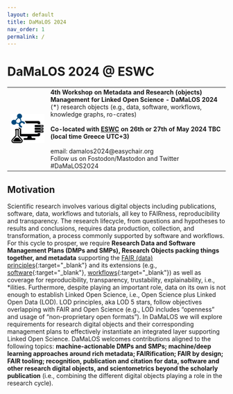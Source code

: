 ```yaml
---
layout: default
title: DaMaLOS 2024
nav_order: 1
permalink: /
---
```


# DaMaLOS 2024 @ ESWC

<table>
  <tr>
    <td style="text-align:left">
      <img src="./img/damalos-half.jpg" alt="DaMaLOS"/>
    </td>
    <td>
    <strong>4th Workshop on Metadata and Research (objects) Management for Linked Open Science - DaMaLOS 2024</strong>
    <br/>
    <italic>(*) research objects (e.g., data, software, workflows, knowledge graphs, ro-crates)</italic>
    <br/><br/>
    <strong>Co-located with <a href="https://2024.eswc-conferences.org/" target="_blank">ESWC</a> on 26th or 27th of May 2024 TBC (local time Greece UTC+3)</strong>
    <br/><br/>
    email: damalos2024@easychair.org <br/>
    Follow us on Fostodon/Mastodon and Twitter #DaMaLOS2024
    </td>
  </tr>
</table>

## Motivation

Scientific research involves various digital objects including publications, software, data, workflows and tutorials, all key to FAIRness, reproducibility and transparency. The research lifecycle, from questions and hypotheses to results and conclusions, requires data production, collection, and transformation, a process commonly supported by software and workflows. For this cycle to prosper, we require **Research Data and Software Management Plans (DMPs and SMPs), Research Objects packing things together, and metadata** supporting the [FAIR (data) principles](https://www.nature.com/articles/sdata201618){:target="_blank"} and its extensions (e.g., [software](https://www.nature.com/articles/s41597-022-01710-x){:target="_blank"}, [workflows](https://direct.mit.edu/dint/article/2/1-2/108/10003/FAIR-Computational-Workflows){:target="_blank"}) as well as coverage for reproducibility, transparency, trustability, explainability, i.e., *ilities. Furthermore, despite playing an important role, data on its own is not enough to establish Linked Open Science, i.e., Open Science plus Linked Open Data (LOD). LOD principles, aka LOD 5 stars, follow objectives overlapping with FAIR and Open Science (e.g., LOD includes “openness” and usage of “non-proprietary open formats”). In DaMaLOS we will explore requirements for research digital objects and their corresponding management plans to effectively instantiate an integrated layer supporting Linked Open Science. DaMaLOS welcomes contributions aligned to the following topics: **machine-actionable DMPs and SMPs; machine/deep learning approaches around rich metadata; FAIRification; FAIR by design; FAIR tooling; recognition, publication and citation for data, software and other research digital objects, and scientometrics beyond the scholarly publication** (i.e., combining the different digital objects playing a role in the research cycle).  


<script type="application/ld+json">
[
  {
    "@context": "https://schema.org",
    "@id": "https://zbmed.github.io/damalos",
    "@type": "Event",
    "name": "DaMaLOS 2024",
    "description": "4th Workshop on Metadata and Research (objects) Management for Linked Open Science - DaMaLOS 2024",
    "image": "https://zbmed.github.io/damalos/img/damalos.jpg",
    "startDate": "2024-05-26",
    "endDate": "2024-05-26",
    "eventStatus": "https://schema.org/EventScheduled",
    "eventAttendanceMode": "https://schema.org/OfflineEventAttendanceMode",
    "keywords": "Research data management, research objects, research environments, Open Science, Linked Open Data, FAIRness, FAIRification, scientometrics, metadata",
    "location": {
      "@type": "Place",
      "name": "Hersonissos, Greece"
    },
    "url": "https://zbmed.github.io/damalos",
    "organizer": [
      {
        "@type": "Person",
        "@id": "https://orcid.org/0000-0003-3986-0510", 
        "url": "https://orcid.org/0000-0003-3986-0510",
        "name": "Leyla Jael Castro",
        "memberOf": 
          {
            "@type": "Organization",
            "@id": "https://www.zbmed.de", 
            "url": "https://www.zbmed.de/en/",
            "name": "ZB MED Information Centre for Life Sciences",
            "logo": "https://www.zbmed.de/typo3conf/ext/dreipc_zbmed/Resources/Public/Image/ZBMED_2017_DE.svg"
          }
      }, 
      {
        "@type": "Person",
        "@id": "https://orcid.org/0000-0002-1018-0370", 
        "url": "https://orcid.org/0000-0002-1018-0370",
        "name": "Dietrich Rebholz-Schuhmann",
        "memberOf": 
          {
            "@type": "Organization",
            "@id": "https://www.zbmed.de", 
            "url": "https://www.zbmed.de/en/",
            "name": "ZB MED Information Centre for Life Sciences",
            "logo": "https://www.zbmed.de/typo3conf/ext/dreipc_zbmed/Resources/Public/Image/ZBMED_2017_DE.svg"
          }
      }, 
      {
        "@type": "Person",
        "@id": "https://orcid.org/0000-0002-8786-7250", 
        "url": "https://orcid.org/0000-0002-8786-7250",
        "name": "Sonja Schimmler",
        "memberOf": 
          {
            "@type": "Organization",
            "@id": "https://www.fokus.fraunhofer.de/", 
            "url": "https://www.fokus.fraunhofer.de/",
            "name": "Fraunhofer Institute for Open Communication Systems",
            "logo": "https://www.fokus.fraunhofer.de/assets/logo-860812875da0f0aa4d5ea48e795aac93b09affdb637eae121b367da604de8737.png"
          }
      }, 
      {
        "@type": "Person",
        "@id": "https://orcid.org/0000-0003-3843-3285", 
        "url": "https://orcid.org/0000-0003-3843-3285",
        "name": "Danilo Dessi",
        "memberOf": 
          {
            "@type": "Organization",
            "@id": "https://www.gesis.org/", 
            "url": "https://www.gesis.org/",
            "name": "Leibniz Institute for the Social Sciences",
            "logo": "https://www.gesis.org/typo3conf/ext/gesis_web_ext/Resources/Public/webpack/dist/img/gs_home_logo_en.svg"
          }
      } 
      
    ],
    "about": "Scientific research involves various digital objects including publications, software, data, workflows and tutorials, all key to FAIRness, reproducibility and transparency. The research lifecycle, from questions and hypotheses to results and conclusions, requires data production, collection, and transformation, a process commonly supported by software and workflows. For this cycle to prosper, we require Research Data and Software Management Plans (DMPs and SMPs), Research Objects packing things together, and metadata supporting the FAIR (data) principles and its extensions (e.g., software, workflows) as well as coverage for reproducibility, transparency, trustability, explainability, i.e., *ilities. Furthermore, despite playing an important role, data on its own is not enough to establish Linked Open Science, i.e., Open Science plus Linked Open Data (LOD). LOD principles, aka LOD 5 stars, follow objectives overlapping with FAIR and Open Science (e.g., LOD includes “openness” and usage of “non-proprietary open formats”). In DaMaLOS we will explore requirements for research digital objects and their corresponding management plans to effectively instantiate an integrated layer supporting Linked Open Science. DaMaLOS welcomes contributions aligned to the following topics: machine-actionable DMPs and SMPs; machine/deep learning approaches around rich metadata; FAIRification; FAIR by design; FAIR tooling; recognition, publication and citation for data, software and other research digital objects, and scientometrics beyond the scholarly publication (i.e., combining the different digital objects playing a role in the research cycle).", 
    "superEvent": {
        "@type": "Event",
        "@id": "https://2024.eswc-conferences.org/",
        "name": "Extended Semantic Web Conference ESWC 2024",
        "description": "The European Semantic Web Conference is a major venue for discussing the latest scientific results and technology innovations around semantic technologies. Building on its past success, ESWC is seeking to broaden its focus to span other relevant related research areas in which Web semantics plays an important role. The goal of the Semantic Web is to create a Web of knowledge and services in which the semantics of content is made explicit and content is linked to both other content and services allowing novel applications to combine content from heterogeneous sites in unforeseen ways and support enhanced matching between users needs and content. This network of knowledge-based functionality will weave together a large network of human knowledge, and make this knowledge machine-processable to support intelligent behaviour by machines. Creating such an interlinked Web of knowledge which spans unstructured text, structured data  as well as multimedia content and services requires the collaboration of many disciplines, including but not limited to: Artificial Intelligence, Natural Language Processing, Databases and Information Systems, Information Retrieval, Machine Learning, Multimedia, Distributed Systems, Social Networks, Web Engineering, and Web Science. These complementarities are reflected in the outline of the technical program of the ESWC 2024. ESWC 2024 will present the latest results in research, technologies and applications in its field. Besides the technical program organized over numerous tracks, the conference will feature a workshop and tutorial program, system descriptions and demos, a posters exhibition and a doctoral symposium.",
        "startDate": "2024-05-26",
        "endDate": "2024-05-30",
        "eventStatus": "https://schema.org/EventScheduled",
        "eventAttendanceMode": "https://schema.org/OfflineEventAttendanceMode",
        "keywords": "All areas dealing with different aspects of semantics on the Web",
        "location": {
          "@type": "Place",
          "name": "Hersonissos, Greece"
        },
        "url": "https://2024.eswc-conferences.org/",
        "image": "https://2024.eswc-conferences.org/wp-content/uploads/2024/08/cropped-ESWC24-logo.png"
    }
  }
]
</script>